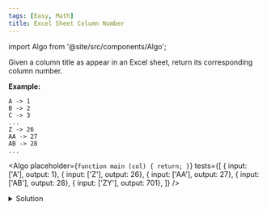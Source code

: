 ```yaml
---
tags: [Easy, Math]
title: Excel Sheet Column Number
---
```


import Algo from '@site/src/components/Algo';

Given a column title as appear in an Excel sheet, return its corresponding column number.

**Example:**

```
A -> 1
B -> 2
C -> 3
...
Z -> 26
AA -> 27
AB -> 28
...
```

<Algo
placeholder={`function main (col) {
    return;
}`}
tests={[
{ input: ['A'], output: 1},
{ input: ['Z'], output: 26},
{ input: ['AA'], output: 27},
{ input: ['AB'], output: 28},
{ input: ['ZY'], output: 701},
]}
/>

<details>
<summary>Solution</summary>

**Complexity:**

-   Time complexity: O(n)
-   Space complexity: O(1)

```javascript
function main(col) {
	const letters = 'ABCDEFGHIJKLMNOPQRSTUVWXYZ';
	const dict = Object.fromEntries(letters.split('').map((it, index) => [it, index + 1]));
	const lettersLen = letters.length;
	const colLen = col.length;

	return col
		.toUpperCase()
		.split('')
		.reduce((acc, letter, index) => acc + Math.pow(lettersLen, colLen - (index + 1)) * dict[letter], 0);
}
```

</details>
